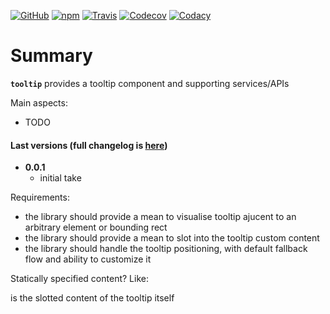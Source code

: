 [![GitHub](https://img.shields.io/github/license/gullerya/tooltip.svg)](https://github.com/gullerya/tooltip)
[![npm](https://img.shields.io/npm/v/@gullerya/tooltip.svg?label=npm%20@gullerya/tooltip)](https://www.npmjs.com/package/@gullerya/tooltip)
[![Travis](https://travis-ci.org/gullerya/tooltip.svg?branch=master)](https://travis-ci.org/gullerya/tooltip)
[![Codecov](https://img.shields.io/codecov/c/github/gullerya/tooltip/master.svg)](https://codecov.io/gh/gullerya/tooltip/branch/master)
[![Codacy](https://img.shields.io/codacy/grade/b65fedb3a16b4873b6448b9cc3f5b2ac.svg?logo=codacy)](https://www.codacy.com/app/gullerya/tooltip)

# Summary

__`tooltip`__ provides a tooltip component and supporting services/APIs

Main aspects:
* TODO

#### Last versions (full changelog is [here](https://github.com/gullerya/tooltip/blob/master/docs/changelog.md))

* __0.0.1__
  * initial take

Requirements:
- the library should provide a mean to visualise tooltip ajucent to an arbitrary element or bounding rect
- the library should provide a mean to slot into the tooltip custom content
- the library should handle the tooltip positioning, with default fallback flow and ability to customize it

Statically specified content?
Like:

<toot-tip target='some-element-id'>
    <anything-here>
        is the slotted content of the tooltip itself
    </anything-here>
</tool-tip>
